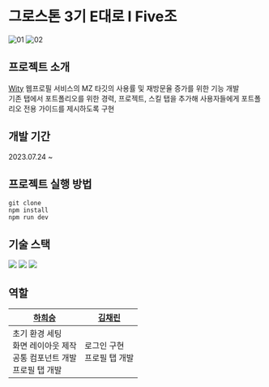 # 그로스톤 3기 E대로 I Five조

![01](https://github.com/Growthon-E1I5/Frontend/assets/87454393/41c95555-5128-49d6-ae2a-20986d99ada0)
![02](https://github.com/Growthon-E1I5/Frontend/assets/87454393/ff8b7cff-6cfc-4e9f-be2e-a62db9f04d3b)

## 프로젝트 소개

[Wity](https://www.wity.im/) 웹프로필 서비스의 MZ 타깃의 사용률 및 재방문율 증가를 위한 기능 개발<br>
기존 탭에서 포트폴리오를 위한 경력, 프로젝트, 스킬 탭을 추가해 사용자들에게 포트폴리오 전용 가이드를 제시하도록 구현

## 개발 기간

2023.07.24 ~

## 프로젝트 실행 방법

```
git clone
npm install
npm run dev
```

## 기술 스택

<img src="https://img.shields.io/badge/React-61DAFB?style=flat-square&logo=React&logoColor=white"> <img src="https://img.shields.io/badge/TypeScript-3178C6?style=flat-square&logo=TypeScript&logoColor=white"> <img src="https://img.shields.io/badge/styled components-DB7093?style=flat-square&logo=styledcomponents&logoColor=white">

## 역할

| [하희승](https://github.com/hheeseung)                                          | [김채린](https://github.com/ukebird221) |
| ------------------------------------------------------------------------------- | --------------------------------------- |
| 초기 환경 세팅<br> 화면 레이아웃 제작<br> 공통 컴포넌트 개발<br> 프로필 탭 개발 | 로그인 구현<br> 프로필 탭 개발          |
